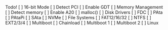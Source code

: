 Todo!
[ ] 16-bit Mode
    [ ] Detect PCI
    [ ] Enable GDT
[ ] Memory Management
    [ ] Detect memory
    [ ] Enable A20
    [ ] malloc()
[ ] Disk Drivers
    [ ] FDC
    [ ] PAta
    [ ] PAtaPi
    [ ] SAta
    [ ] NVMe
[ ] File Systems
    [ ] FAT12/16/32
    [ ] NTFS
    [ ] EXT2/3/4
[ ] Multiboot
    [ ] Chainload
    [ ] Multiboot 1
    [ ] Multiboot 2
    [ ] Linux
